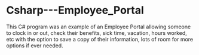 # Csharp---Employee_Portal
This C# program was an example of an Employee Portal allowing someone to clock in or out, check their benefits, sick time, vacation, hours worked, etc with the option to save a copy of their information, lots of room for more options if ever needed.
